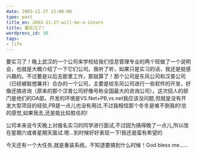 ```yaml
---
date: 2003-11-27 22:00:00
type: post
title_en: 2003-11-27-will-be-a-intern
title: 要实习了!
wordpress_id: 38
tags:
- life
---
```


要实习了！晚上武汉的一个公司来学校给我们信息管理专业的两个班做了一个说明会，也就是大概介绍了一下它们公司。我听了听，如果只是实习的话，我还是挺感兴趣的。不过要是以后去那里工作，那就算了！那个公司是东风公司和汉普公司（已经被联想兼并）合办的一个公司，主要是给东风公司进行一些软件的开发，好像还搞咨询（原来的那个汉普公司好像号称全国最大的咨询公司）。这次招人的部门是他们的OA部。开发的环境是VS.Net+PB,vs.net我应该没问题,但就是没有开发大型项目的经验,PB是一点儿也没有用过,不过我相信那个冬冬是难不倒我的!总的感觉,如果我去,还是能比较胜任的!

公司本来说今天晚上对报名实习的同学进行面试,不过因为搞得晚了一点儿,所以改在星期六或者星期天面试.嗯...到时候好好表现一下!我还是蛮有希望的

今天还有一个大任务,就是重装系统。不知道要搞到什么时候！God bless me......
